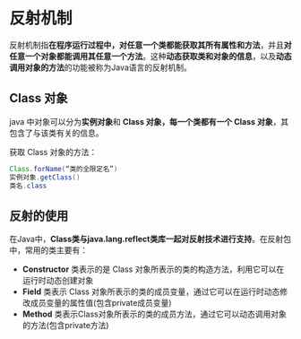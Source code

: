 # 反射机制

反射机制指**在程序运行过程中，对任意一个类都能获取其所有属性和方法**，并且**对任意一个对象都能调用其任意一个方法**。这种**动态获取类和对象的信息**，以及**动态调用对象的方法**的功能被称为Java语言的反射机制。

## Class 对象 <a href="#jian-shu-java-zhong-class-dui-xiang" id="jian-shu-java-zhong-class-dui-xiang"></a>

java 中对象可以分为**实例对象**和 **Class 对象，每一个类都有一个 Class 对象**，其包含了与该类有关的信息。

获取 Class 对象的方法：

```java
Class.forName(“类的全限定名”)
实例对象.getClass()
类名.class
```

## 反射的使用

在Java中，**Class类与java.lang.reflect类库一起对反射技术进行支持**。在反射包中，常用的类主要有：

* **Constructor** 类表示的是 Class 对象所表示的类的构造方法，利用它可以在运行时动态创建对象
* **Field** 类表示 Class 对象所表示的类的成员变量，通过它可以在运行时动态修改成员变量的属性值(包含private成员变量)
* **Method** 类表示Class对象所表示的类的成员方法，通过它可以动态调用对象的方法(包含private方法)
